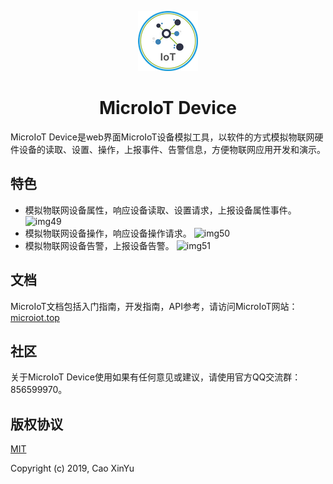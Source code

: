 <p align="center"><img src="https://github.com/MicroIoT/website/blob/master/src/statics/icons/favicon-96x96.png" alt="Logo"></p>
<h1 align="center">MicroIoT Device</h1>
MicroIoT Device是web界面MicroIoT设备模拟工具，以软件的方式模拟物联网硬件设备的读取、设置、操作，上报事件、告警信息，方便物联网应用开发和演示。

## 特色

- 模拟物联网设备属性，响应设备读取、设置请求，上报设备属性事件。 ![img49](https://www.microiot.top/site/img/img49.png)
- 模拟物联网设备操作，响应设备操作请求。 ![img50](https://www.microiot.top/site/img/img50.png)
- 模拟物联网设备告警，上报设备告警。 ![img51](https://www.microiot.top/site/img/img51.png)

## 文档

MicroIoT文档包括入门指南，开发指南，API参考，请访问MicroIoT网站：[microiot.top](https://www.microiot.top)

## 社区

关于MicroIoT Device使用如果有任何意见或建议，请使用官方QQ交流群：856599970。

## 版权协议

[MIT](http://opensource.org/licenses/MIT)

Copyright (c) 2019, Cao XinYu


